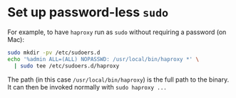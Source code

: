 # Set up password-less `sudo`

For example, to have `haproxy` run as `sudo` without requiring a password (on Mac):

```bash
sudo mkdir -pv /etc/sudoers.d
echo '%admin ALL=(ALL) NOPASSWD: /usr/local/bin/haproxy *' \
  | sudo tee /etc/sudoers.d/haproxy
```

The path (in this case `/usr/local/bin/haproxy`) is the full path to the binary. It can then be invoked normally with `sudo haproxy ...`